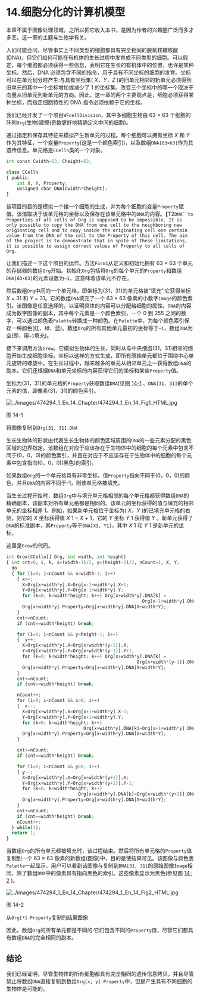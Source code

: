 # 14.细胞分化的计算机模型

本章不属于图像处理领域。之所以把它收入本书，是因为作者的兴趣圈广泛而多才多艺。这一章的主题与生物学有关。

人们可能会问，尽管事实上不同类型的细胞都具有完全相同的脱氧核糖核酸(DNA)，但它们如何可能在有机体的生长过程中发育成不同类型的细胞。可以假定，每个细胞都必须获得一些信息，表明它在生长的有机体中的位置，也许是某种坐标。然后，DNA 必须包含不同的指令，用于具有不同坐标的细胞的发育。坐标可以在单元划分时产生:与具有坐标集( *X，Y，Z* )的旧单元相邻的新单元必须得到旧单元的其中一个坐标增加或减少了 1 的坐标集。改变三个坐标中的哪一个取决于向量从旧单元到新单元的方向。因此，这一章的两个主要观点是，细胞必须获得某种坐标，而指定细胞特性的 DNA 指令必须依赖于它的坐标。

我们已经开发了一个项目`WFcellDivision`，其中多细胞生物由 63 × 63 个细胞的阵列`Org`(生物)建模(奇数更好地精确定义中间的细胞)。

通过指定和保存其特征来模拟产生新单元的过程。每个细胞可以拥有坐标 *X* 和 *Y* 作为其特征，一个变量`Property`(这是一个颜色索引)，以及数组`DNA[63×63]`作为其遗传信息。单元格是`CCelln`类的一个对象。

```py
int const Cwidth=63, Cheight=63;

class CCelln
{ public:
    int X, Y, Property;
    unsigned char DNA[Cwidth*Cheight];
}

```

该项目的目的是模拟一个接一个细胞的生成，并为每个细胞的变量`Property`赋值。该值取决于该单元格的坐标以及保存在该单元格中的`DNA`的内容。【T2`DNA``to Properties of all cells of Org is supposed to be impossible. It is only possible to copy the DNA from one cell to the neighboring new originating cell and to copy inside the originating cell one certain value from the DNA of the cell to the Property of this cell. The aim of the project is to demonstrate that in spite of these limitations, it is possible to assign correct values of Property to all cells of Org.`

让我们描述一下这个项目的运作。方法`Form1`从定义和初始化拥有 63 × 63 个单元的存储器的数组`Org`开始。初始化`Org`包括将`Org`的每个单元的`Property`和数组`DNA[63×63]`的元素设置为`−1`，这意味着该单元不存在。

然后数组`Org`中间的一个单元格，即坐标为(31，31)的单元格被“填充”:它获得坐标 *X* = 31 和 *Y* = 31。它的数组`DNA`填充了一个 63 × 63 像素的小数字`Image`的颜色索引。该图像是任意选择的，以证明具体的内容可以分配给细胞的属性。`DNA`的内容成为数字图像的副本，其中每个元素是一个颜色索引，一个 0 到 255 之间的数字，可以通过颜色表`Palette`转换成一种颜色。在`Palette`中，为每个颜色索引保存一种颜色(红、绿、蓝)。数组`Org`的所有其他单元最初的坐标等于`−1`，数组`DNA`为空(即，用`−1`填充)。

接下来调用方法`Grow`。它模拟生物体的生长，同时从与中央细胞(31，31)相邻的细胞开始生成细胞坐标。坐标以这样的方式生成，即所有原始单元都位于围绕中心单元旋转的螺旋中。在生长过程中，越来越多的单元从相邻单元之一获得数组`DNA`的副本。它们还根据`DNA`和单元坐标的内容获得它们的坐标和某些`Property`值。

坐标为(31，31)的单元格的`Property`获取数组`DNA`(见图 [14-1](#Fig1) 、`DNA[31, 31]`的单个元素的值，即像素(31，31)的颜色索引。

![../images/474294_1_En_14_Chapter/474294_1_En_14_Fig1_HTML.jpg](../images/474294_1_En_14_Chapter/474294_1_En_14_Fig1_HTML.jpg)

图 14-1

将图像复制到`Org[31, 31].DNA`

生长生物体的形状由代表生长生物体的颜色区域周围的`DNA`的一些元素分配的黑色区域的边界指定。该数组在对应于应该存在于生物体中的细胞的每个元素中包含不同于(0，0，0)的颜色索引，并且在对应于不应该存在于生物体中的细胞的每个元素中包含指向(0，0，0)(黑色)的索引。

如果数组`Org`的一个单元格具有非零坐标，值`Property`指向不同于(0，0，0)的颜色，并且`DNA`的内容不同于-1，则该单元格被填充。

当生长过程开始时，数组`Org`中与填充单元格相邻的每个单元格都获得数组`DNA`的精确副本，该副本对所有单元格都是相同的。该单元的坐标获得的值与填充的相邻单元的坐标相差 1。例如，如果新单元格位于坐标为( *X，Y* )的已填充单元格的右侧，则它的 *X* 坐标获得值 *X* 1 = *X* + 1，它的 *Y* 坐标 *Y* 1 获得值 *Y* 。新单元获得了`DNA`的标准副本，其`Property`等于`DNA[X1, Y1]`，其中 *X* 1 和 *Y* 1 是新单元的坐标。

这里是`Grow`的代码。

```py
int Grow(CCelln[] Org, int width, int height)
{ int cnt=0, i, k, x=(width-1)/2, y=(height-1)/2, nCount=1, X, Y;
  do
  { for (i=0; i<nCount && x<width-1; i++)
    { x++;
      X=Org[x+width*y].X=Org[x-1+width*y].X+1;
      Y=Org[x+width*y].Y=Org[x-1+width*y].Y;
      for (k=0; k<width*height; k++) Org[x+width*y].DNA[k] =
                                                   Org[x-1+width*y].DNA[k];
      Org[x+width*y].Property=Org[x+width*y].DNA[X+width*Y];
    }
    cnt+=nCount;
    if (cnt==width*height) break;

    for (i=0; i<nCount && y<height-1; i++)
    {  y++;
      X=Org[x+width*y].X=Org[x+width*(y-1)].X;
      Y=Org[x+width*y].Y=Org[x+width*(y-1)].Y+1;
      for (k=0; k<width*height; k++) Org[x+width*y].DNA[k] =
                                                 Org[x+width*(y-1)].DNA[k];
      Org[x+width*y].Property=Org[x+width*y].DNA[X+width*Y];
    }
    cnt+=nCount;
    if (cnt==width*height) break;

    nCount++;
    for (i=0; i<nCount && x>0; i++)
    {  x--;
      X=Org[x+width*y].X=Org[x+1+width*y].X-1;
      Y=Org[x+width*y].Y=Org[x+1+width*y].Y;
      for (k=0; k<width*height; k++)
                             Org[x+width*y].DNA[k]=Org[x+1+width*y].DNA[k];
      Org[x+width*y].Property=Org[x+width*y].DNA[X+width*Y];
    }

    cnt+=nCount;
    if (cnt==width*height) break;

    for (i=0; i<nCount && y>0; i++)
    { y--;
      X=Org[x+width*y].X=Org[x+width*(y+1)].X;
      Y=Org[x+width*y].Y=Org[x+width*(y+1)].Y-1;
      for (k=0; k<width*height; k++)
                           Org[x+width*y].DNA[k]=Org[x+width*(y+1)].DNA[k];
      Org[x+width*y].Property=Org[x+width*y].DNA[X+width*Y];
    }
    cnt+=nCount;
    if (cnt==width*height) break;
    nCount++;
  } while(1);
  return 1;
}

```

当数组`Org`的所有单元都被填充时，该过程结束。然后将所有单元格的`Property`值复制到一个 63 × 63 像素的新数组(图像)中，目的是使结果可见。该图像与颜色表`Palette`一起显示，用户可以看到该图像与复制到`DNA[31, 31]`的原始图像`Image`相同，除了数组`DNA`中的像素具有指向黑色的索引。这些像素显示为黑色(参见图 [14-2](#Fig2) )。

![../images/474294_1_En_14_Chapter/474294_1_En_14_Fig2_HTML.jpg](../images/474294_1_En_14_Chapter/474294_1_En_14_Fig2_HTML.jpg)

图 14-2

从`Org[*].Property`复制的结果图像

因此，数组`Org`的所有单元都是不同的:它们包含不同的`Property`值，尽管它们都具有数组`DNA`的完全相同的副本。

## 结论

我们已经证明，尽管生物体的所有细胞都具有完全相同的遗传信息拷贝，并且尽管禁止将数组`DNA`直接复制到数组`Org[x, y].Property`中，但是产生具有不同细胞的生物体是可能的。